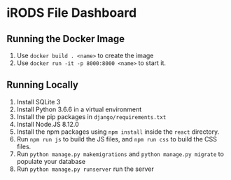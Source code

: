 iRODS File Dashboard
====================

Running the Docker Image
------------------------
1. Use `docker build . <name>` to create the image
2. Use `docker run -it -p 8000:8000 <name>` to start it.

Running Locally
---------------
1. Install SQLite 3
2. Install Python 3.6.6 in a virtual environment
3. Install the pip packages in `django/requirements.txt`
4. Install Node.JS 8.12.0
5. Install the npm packages using `npm install` inside the `react` directory.
6. Run `npm run js` to build the JS files, and `npm run css` to build the CSS files.
7. Run `python manage.py makemigrations` and `python manage.py migrate` to populate your database
8. Run `python manage.py runserver` run the server
